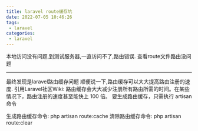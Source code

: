 ```yaml
---
title: laravel route缓存坑
date: 2022-07-05 10:46:26
tags:
 - laravel
categories:
 - laravel
---
```


本地访问没有问题,到测试服务器,一直访问不了,路由错误.
查看route文件路由没问题

---
最终发现是laravel路由缓存问题
顺便说一下,路由缓存可以大大提高路由注册的速度.
引用Laravel社区Wiki:
路由缓存会大大减少注册所有路由所需的时间。在某些情况下，路由注册的速度甚至能快上 100 倍。
要生成路由缓存，只需执行 artisan 命令

生成路由缓存命令:
php artisan route:cache
清除路由缓存命令:
php artisan route:clear